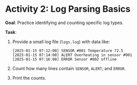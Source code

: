 
# **Activity 2: Log Parsing Basics**

**Goal**: Practice identifying and counting specific log types.

**Task**:

1. Provide a small log file (`logs.log`) with data like:

   ```text
   [2025-01-15 07:12:00] SENSOR #001 Temperature 72.5
   [2025-01-15 07:14:00] ALERT Overheating in sensor #001
   [2025-01-15 07:16:00] ERROR Sensor #002 offline
   ```

2. Count how many lines contain `SENSOR`, `ALERT`, and `ERROR`.

3. Print the counts.
